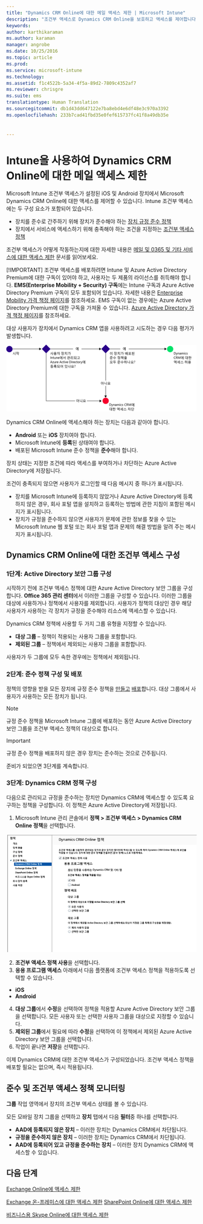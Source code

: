 ```yaml
---
title: "Dynamics CRM Online에 대한 메일 액세스 제한 | Microsoft Intune"
description: "조건부 액세스로 Dynamics CRM Online을 보호하고 액세스를 제어합니다."
keywords: 
author: karthikaraman
ms.author: karaman
manager: angrobe
ms.date: 10/25/2016
ms.topic: article
ms.prod: 
ms.service: microsoft-intune
ms.technology: 
ms.assetid: f1c4522b-5a34-4f5a-89d2-7809c4352af7
ms.reviewer: chrisgre
ms.suite: ems
translationtype: Human Translation
ms.sourcegitcommit: db1d43dd647122e7ba8ebd4e6df48e3c970a3392
ms.openlocfilehash: 233b7cad41fbd35e0fef615737fc41f8a49db35e


---
```


# Intune을 사용하여 Dynamics CRM Online에 대한 메일 액세스 제한
Microsoft Intune 조건부 액세스가 설정된 iOS 및 Android 장치에서 Microsoft Dynamics CRM Online에 대한 액세스를 제어할 수 있습니다.  Intune 조건부 액세스에는 두 구성 요소가 포함되어 있습니다.
* 장치를 준수로 간주하기 위해 장치가 준수해야 하는 [장치 규정 준수 정책](introduction-to-device-compliance-policies-in-microsoft-intune.md)
* 장치에서 서비스에 액세스하기 위해 충족해야 하는 조건을 지정하는 [조건부 액세스 정책](restrict-access-to-email-and-o365-services-with-microsoft-intune.md)

조건부 액세스가 어떻게 작동하는지에 대한 자세한 내용은 [메일 및 0365 및 기타 서비스에 대한 액세스 제한](restrict-access-to-email-and-o365-services-with-microsoft-intune.md) 문서를 읽어보세요.

[!IMPORTANT] 조건부 액세스를 배포하려면 Intune 및 Azure Active Directory Premium에 대한 구독이 있어야 하고, 사용자는 두 제품의 라이선스를 취득해야 합니다. **EMS(Enterprise Mobility + Security) 구독**에는 Intune 구독과 Azure Active Directory Premium 구독이 모두 포함되어 있습니다. 자세한 내용은 [Enterprise Mobility 가격 책정 페이지](https://www.microsoft.com/en-us/cloud-platform/enterprise-mobility-pricing)를 참조하세요. EMS 구독이 없는 경우에는 Azure Active Directory Premium에 대한 구독을 가져올 수 있습니다. [Azure Active Directory 가격 책정 페이지](https://azure.microsoft.com/en-us/pricing/details/active-directory/)를 참조하세요.

대상 사용자가 장치에서 Dynamics CRM 앱을 사용하려고 시도하는 경우 다음 평가가 발생합니다.

![장치에서 서비스에 대한 액세스가 허용 또는 차단되는지 여부를 결정하는 데 사용되는 결정 지점을 보여 주는 다이어그램](../media/mdm-ca-dynamics-crm-flow-diagram.png)

Dynamics CRM Online에 액세스해야 하는 장치는 다음과 같아야 합니다.
* **Android** 또는 **iOS** 장치여야 합니다.
* Microsoft Intune에 **등록**된 상태여야 합니다.
* 배포된 Microsoft Intune 준수 정책을 **준수**해야 합니다.

장치 상태는 지정한 조건에 따라 액세스를 부여하거나 차단하는 Azure Active Directory에 저장됩니다.

조건이 충족되지 않으면 사용자가 로그인할 때 다음 메시지 중 하나가 표시됩니다.
* 장치를 Microsoft Intune에 등록하지 않았거나 Azure Active Directory에 등록하지 않은 경우, 회사 포털 앱을 설치하고 등록하는 방법에 관한 지침이 포함된 메시지가 표시됩니다.
* 장치가 규정을 준수하지 않으면 사용자가 문제에 관한 정보를 찾을 수 있는 Microsoft Intune 웹 포털 또는 회사 포털 앱과 문제의 해결 방법을 알려 주는 메시지가 표시됩니다.

## Dynamics CRM Online에 대한 조건부 액세스 구성  
### 1단계: Active Directory 보안 그룹 구성

시작하기 전에 조건부 액세스 정책에 대한 Azure Active Directory 보안 그룹을 구성합니다. **Office 365 관리 센터**에서 이러한 그룹을 구성할 수 있습니다. 이러한 그룹을 대상에 사용하거나 정책에서 사용자를 제외합니다. 사용자가 정책의 대상인 경우 해당 사용자가 사용하는 각 장치가 규정을 준수해야 리소스에 액세스할 수 있습니다.

Dynamics CRM 정책에 사용할 두 가지 그룹 유형을 지정할 수 있습니다.
* **대상 그룹** – 정책이 적용되는 사용자 그룹을 포함합니다.
* **제외된 그룹** – 정책에서 제외되는 사용자 그룹을 포함합니다.

사용자가 두 그룹에 모두 속한 경우에는 정책에서 제외됩니다.

### 2단계: 준수 정책 구성 및 배포
정책의 영향을 받을 모든 장치에 규정 준수 정책을 [만들고](create-a-device-compliance-policy-in-microsoft-intune.md) [배포](deploy-and-monitor-a-device-compliance-policy-in-microsoft-intune.md)합니다. 대상 그룹에서 사용자가 사용하는 모든 장치가 됩니다.

> [!NOTE]
> 규정 준수 정책을 Microsoft Intune 그룹에 배포하는 동안 Azure Active Directory 보안 그룹을 조건부 액세스 정책의 대상으로 합니다.

> [!IMPORTANT]
> 규정 준수 정책을 배포하지 않은 경우 장치는 준수하는 것으로 간주됩니다.

준비가 되었으면 3단계를 계속합니다.
### 3단계: Dynamics CRM 정책 구성
다음으로 관리되고 규정을 준수하는 장치만 Dynamics CRM에 액세스할 수 있도록 요구하는 정책을 구성합니다. 이 정책은 Azure Active Directory에 저장됩니다.

1.  Microsoft Intune 관리 콘솔에서 **정책 > 조건부 액세스 > Dynamics CRM Online 정책**을 선택합니다.

  ![Dynamics CRM Online 조건부 액세스 정책 페이지의 스크린샷](../media/mdm-ca-dynamics-crm-policy-configuration.png)

2.  **조건부 액세스 정책 사용**을 선택합니다.
3.  **응용 프로그램 액세스** 아래에서 다음 플랫폼에 조건부 액세스 정책을 적용하도록 선택할 수 있습니다.
  * **iOS**
  * **Android**
4.  **대상 그룹**에서 **수정**을 선택하여 정책을 적용할 Azure Active Directory 보안 그룹을 선택합니다. 모든 사용자 또는 선택한 사용자 그룹을 대상으로 지정할 수 있습니다.
5.  **제외된 그룹**에서 필요에 따라 **수정**을 선택하여 이 정책에서 제외된 Azure Active Directory 보안 그룹을 선택합니다.
6.  작업이 끝나면 **저장**을 선택합니다.

이제 Dynamics CRM에 대한 조건부 액세스가 구성되었습니다. 조건부 액세스 정책을 배포할 필요는 없으며, 즉시 적용됩니다.
##  준수 및 조건부 액세스 정책 모니터링

**그룹** 작업 영역에서 장치의 조건부 액세스 상태를 볼 수 있습니다.

모든 모바일 장치 그룹을 선택하고 **장치** 탭에서 다음 **필터**중 하나를 선택합니다.
* **AAD에 등록되지 않은 장치** – 이러한 장치는 Dynamics CRM에서 차단됩니다.
* **규정을 준수하지 않은 장치** – 이러한 장치는 Dynamics CRM에서 차단됩니다.
* **AAD에 등록되어 있고 규정을 준수하는 장치** – 이러한 장치 Dynamics CRM에 액세스할 수 있습니다.

##  다음 단계
[Exchange Online에 액세스 제한](restrict-access-to-exchange-online-with-microsoft-intune.md)

[Exchange 온-프레미스에 대한 액세스 제한](restrict-access-to-exchange-onpremises-with-microsoft-intune.md)
[SharePoint Online에 대한 액세스 제한](restrict-access-to-sharepoint-online-with-microsoft-intune.md)

[비즈니스용 Skype Online에 대한 액세스 제한](restrict-access-to-skype-for-business-online-with-microsoft-intune.md)



<!--HONumber=Oct16_HO1-->


